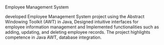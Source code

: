  Employee Management System

 developed Employee Management System project using the Abstract Windowing 
Toolkit (AWT) in Java, Designed intuitive interfaces for employee information management and 
Implemented functionalities such as adding, updating, and deleting employee records. The project 
highlights competence in Java AWT, database integration.
